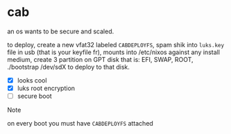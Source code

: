 # cab

an os wants to be secure and scaled.

to deploy, create a new vfat32 labeled `CABDEPLOYFS`, spam shik into `luks.key` file in usb (that is your keyfile fr), mounts into /etc/nixos against any install medium, create 3 partition on GPT disk that is: EFI, SWAP, ROOT, ./bootstrap /dev/sdX to deploy to that disk.

- [X] looks cool
- [x] luks root encryption
- [ ] secure boot

> [!NOTE]
> on every boot you must have `CABDEPLOYFS` attached
